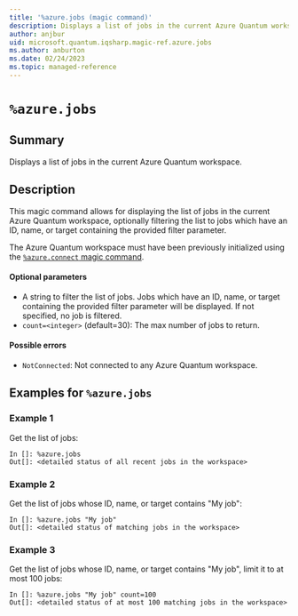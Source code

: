 ```yaml
---
title: '%azure.jobs (magic command)'
description: Displays a list of jobs in the current Azure Quantum workspace.
author: anjbur
uid: microsoft.quantum.iqsharp.magic-ref.azure.jobs
ms.author: anburton
ms.date: 02/24/2023
ms.topic: managed-reference
---
```


<!--
    NB: This file has been automatically generated from Microsoft.Quantum.IQSharp.AzureClient.dll,
        please do not manually edit it.

    [DEBUG] JSON source:
        {"Name": "%azure.jobs", "Documentation": {"Summary": "Displays a list of jobs in the current Azure Quantum workspace.", "Full": null, "Description": "\r\nThis magic command allows for displaying the list of jobs in the current \r\nAzure Quantum workspace, optionally filtering the list to jobs which\r\nhave an ID, name, or target containing the provided filter parameter.\r\n\r\nThe Azure Quantum workspace must have been previously initialized\r\nusing the [`%azure.connect` magic command](https://docs.microsoft.com/qsharp/api/iqsharp-magic/azure.connect).\r\n\r\n#### Optional parameters\r\n\r\n- A string to filter the list of jobs. Jobs which have an ID, name, or target\r\ncontaining the provided filter parameter will be displayed. If not specified,\r\nno job is filtered.\r\n- `count=<integer>` (default=30): The max number of jobs to return.\r\n\r\n#### Possible errors\r\n\r\n- `NotConnected`: Not connected to any Azure Quantum workspace.\r\n                    ", "Remarks": null, "Examples": ["\r\nGet the list of jobs:\r\n```\r\nIn []: %azure.jobs\r\nOut[]: <detailed status of all recent jobs in the workspace>\r\n```\r\n                        ", "\r\nGet the list of jobs whose ID, name, or target contains \"My job\":\r\n```\r\nIn []: %azure.jobs \"My job\"\r\nOut[]: <detailed status of matching jobs in the workspace>\r\n```\r\n                        ", "\r\nGet the list of jobs whose ID, name, or target contains \"My job\", limit it to at most 100 jobs:\r\n```\r\nIn []: %azure.jobs \"My job\" count=100\r\nOut[]: <detailed status of at most 100 matching jobs in the workspace>\r\n```\r\n                        "], "SeeAlso": null}, "AssemblyName": "Microsoft.Quantum.IQSharp.AzureClient"}
-->

# `%azure.jobs`

## Summary

Displays a list of jobs in the current Azure Quantum workspace.

## Description

This magic command allows for displaying the list of jobs in the current
Azure Quantum workspace, optionally filtering the list to jobs which
have an ID, name, or target containing the provided filter parameter.

The Azure Quantum workspace must have been previously initialized
using the [`%azure.connect` magic command](https://docs.microsoft.com/qsharp/api/iqsharp-magic/azure.connect).

#### Optional parameters

- A string to filter the list of jobs. Jobs which have an ID, name, or target
containing the provided filter parameter will be displayed. If not specified,
no job is filtered.
- `count=<integer>` (default=30): The max number of jobs to return.

#### Possible errors

- `NotConnected`: Not connected to any Azure Quantum workspace.

## Examples for `%azure.jobs`

### Example 1

Get the list of jobs:
```
In []: %azure.jobs
Out[]: <detailed status of all recent jobs in the workspace>
```

### Example 2

Get the list of jobs whose ID, name, or target contains "My job":
```
In []: %azure.jobs "My job"
Out[]: <detailed status of matching jobs in the workspace>
```

### Example 3

Get the list of jobs whose ID, name, or target contains "My job", limit it to at most 100 jobs:
```
In []: %azure.jobs "My job" count=100
Out[]: <detailed status of at most 100 matching jobs in the workspace>
```
